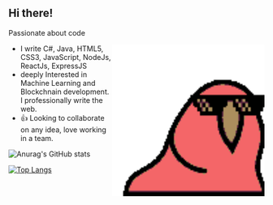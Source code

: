 ## Hi there!
<p> Passionate about code </p>
<img style="margin-leftt:100px" align="right" alt="GIF" src="https://github.com/karma9874/karma9874/blob/master/assets/congapartyparrot.gif?raw=1" width="300vw" />

- I write C#, Java, HTML5, CSS3, JavaScript, NodeJs, ReactJs, ExpressJS
- deeply Interested in Machine Learning and Blockchnain development. I professionally write the web.
- :+1: Looking to collaborate on any idea, love working in a team.

![Anurag's GitHub stats](https://github-readme-stats.vercel.app/api?username=stephen-ehiabhi&count_private=true)

[![Top Langs](https://github-readme-stats.vercel.app/api/top-langs/?username=stephen-ehiabhi&layout=compact)](https://github.com/anuraghazra/github-readme-stats)

